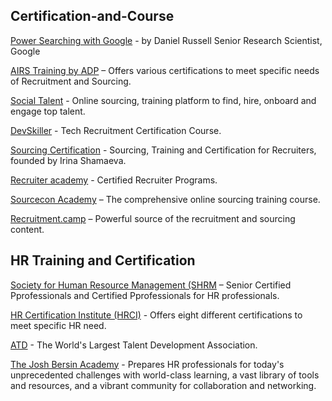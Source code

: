 ## Certification-and-Course ##

[Power Searching with Google](https://coursebuilder.withgoogle.com/sample/course?use_last_location=true) - by Daniel Russell Senior Research Scientist, Google

[AIRS Training by ADP](https://airsdirectory.com/collections/certification) – Offers various certifications to meet specific needs of Recruitment and Sourcing.

[Social Talent]( https://personal.socialtalent.com/) - Online sourcing, training platform to find, hire, onboard and engage top talent.

[DevSkiller](https://devskiller.com/devskiller-tech-recruitment-certification-course/) - Tech Recruitment Certification Course.

[Sourcing Certification](https://sourcingcertification.com/) - Sourcing, Training and Certification for Recruiters, founded by Irina Shamaeva.

[Recruiter academy](https://www.recruiteracademy.com/training/certified-recruiter-program/) - Certified Recruiter Programs.

[Sourcecon Academy](https://www.eretraining.com/p/sourcecon-academy) – The  comprehensive online sourcing training course.

[Recruitment.camp](https://recruitment.camp/courses) – Powerful source of the recruitment and sourcing content.


## HR Training and Certification ##

[Society for Human Resource Management (SHRM](https://www.shrm.org/) – Senior Certified Pprofessionals and Certified Pprofessionals for HR professionals.

[HR Certification Institute (HRCI)](https://www.hrci.org/our-programs/our-certifications/overview) - Offers eight different certifications to meet specific HR need.

[ATD](https://www.td.org/) - The World's Largest Talent Development Association.

[The Josh Bersin Academy](https://bersinacademy.com/) - Prepares HR professionals for today's unprecedented challenges with world-class learning, a vast library of tools and resources, and a vibrant community for collaboration and networking.













